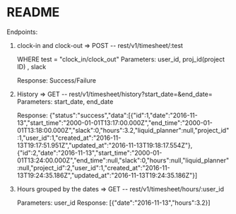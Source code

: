 # README

Endpoints:

1. clock-in and clock-out => POST -- rest/v1/timesheet/:test
   
   WHERE test = "clock_in/clock_out"
   Parameters: user_id, proj_id(project ID) , slack
   
   Response: Success/Failure
   
2. History => GET -- rest/v1/timesheet/history?start_date=&end_date=
   Parameters: start_date, end_date
   
   Response: {"status":"success","data":[{"id":1,"date":"2016-11-13","start_time":"2000-01-01T13:17:00.000Z","end_time":"2000-01-01T13:18:00.000Z","slack":0,"hours":3.2,"liquid_planner":null,"project_id":1,"user_id":1,"created_at":"2016-11-13T19:17:51.951Z","updated_at":"2016-11-13T19:18:17.554Z"},{"id":2,"date":"2016-11-13","start_time":"2000-01-01T13:24:00.000Z","end_time":null,"slack":0,"hours":null,"liquid_planner":null,"project_id":2,"user_id":1,"created_at":"2016-11-13T19:24:35.186Z","updated_at":"2016-11-13T19:24:35.186Z"}]

3. Hours grouped by the dates => GET -- rest/v1/timesheet/hours/:user_id
   
   Parameters: user_id
   Response: [{"date":"2016-11-13","hours":3.2}]

